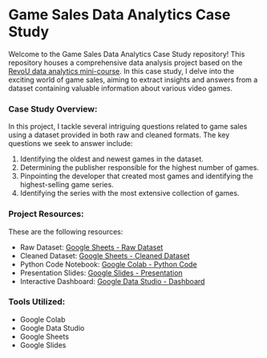 # Game Sales Data Analytics Case Study
Welcome to the Game Sales Data Analytics Case Study repository! This repository houses a comprehensive data analysis project based on the [RevoU data analytics mini-course](https://revou.co/mini-course-data-analytics). In this case study, I delve into the exciting world of game sales, aiming to extract insights and answers from a dataset containing valuable information about various video games.

### **Case Study Overview:**
In this project, I tackle several intriguing questions related to game sales using a dataset provided in both raw and cleaned formats. The key questions we seek to answer include:
1. Identifying the oldest and newest games in the dataset.
2. Determining the publisher responsible for the highest number of games.
3. Pinpointing the developer that created most games and identifying the highest-selling game series.
4. Identifying the series with the most extensive collection of games.

### **Project Resources:**
These are the following resources:

- Raw Dataset: [Google Sheets - Raw Dataset](https://docs.google.com/spreadsheets/d/1jGCB0PSYMbuw_62oetsRJDy6BeVqRm6qV396N2u4Q2E/edit?usp=sharing)<br>
- Cleaned Dataset: [Google Sheets - Cleaned Dataset](https://docs.google.com/spreadsheets/d/1SX_goETINeWB0cpTcMS5LlamXHp11MRpsF-mCBhGMGg/edit?usp=sharing)<br>
- Python Code Notebook: [Google Colab - Python Code](https://colab.research.google.com/drive/1Yo0zTNPNeGrIAXv7brWARDWnUAyMOd8z?usp=sharing)<br>
- Presentation Slides: [Google Slides - Presentation](https://docs.google.com/presentation/d/10NBDV3tAnFj9ZZsRefDKaWdGWpUnYlAumTo35-xNOXY/edit?usp=sharing)<br>
- Interactive Dashboard: [Google Data Studio - Dashboard](https://lookerstudio.google.com/reporting/eacbd915-604e-44b1-a215-7d1c7dbcbbfe)<br>

### **Tools Utilized:**
- Google Colab
- Google Data Studio
- Google Sheets
- Google Slides
